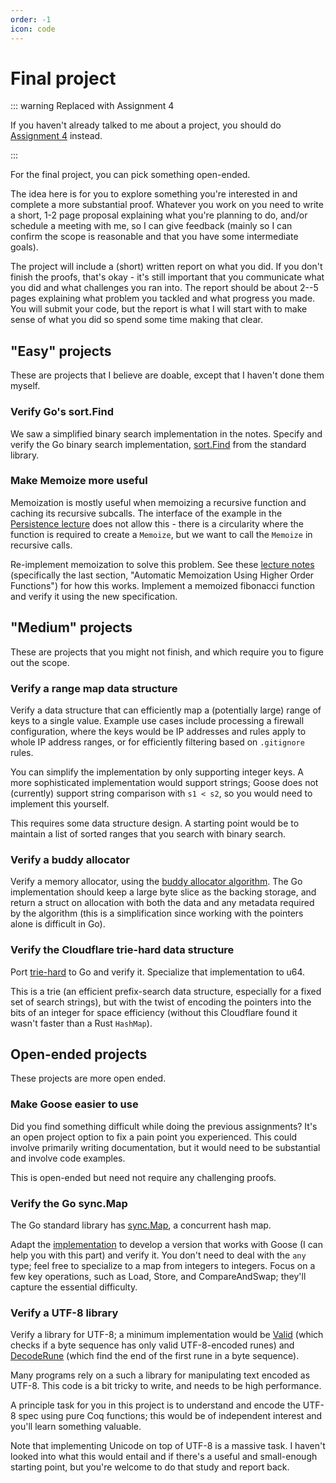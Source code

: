 ```yaml
---
order: -1
icon: code
---
```


# Final project

::: warning Replaced with Assignment 4

If you haven't already talked to me about a project, you should do [Assignment 4](./hw4/) instead.

:::

For the final project, you can pick something open-ended.

The idea here is for you to explore something you're interested in and complete a more substantial proof. Whatever you work on you need to write a short, 1-2 page proposal explaining what you're planning to do, and/or schedule a meeting with me, so I can give feedback (mainly so I can confirm the scope is reasonable and that you have some intermediate goals).

The project will include a (short) written report on what you did. If you don't finish the proofs, that's okay - it's still important that you communicate what you did and what challenges you ran into. The report should be about 2--5 pages explaining what problem you tackled and what progress you made. You will submit your code, but the report is what I will start with to make sense of what you did so spend some time making that clear.

## "Easy" projects

These are projects that I believe are doable, except that I haven't done them myself.

### Verify Go's sort.Find

We saw a simplified binary search implementation in the notes. Specify and verify the Go binary search implementation, [sort.Find](https://pkg.go.dev/sort#Find) from the standard library.

### Make Memoize more useful

Memoization is mostly useful when memoizing a recursive function and caching its recursive subcalls. The interface of the example in the [Persistence lecture](/notes/persistently.md) does not allow this - there is a circularity where the function is required to create a `Memoize`, but we want to call the `Memoize` in recursive calls.

Re-implement memoization to solve this problem. See these [lecture notes](https://www.cs.cornell.edu/courses/cs3110/2011sp/Lectures/lec22-memoization/memo.htm) (specifically the last section, "Automatic Memoization Using Higher Order Functions") for how this works. Implement a memoized fibonacci function and verify it using the new specification.

## "Medium" projects

These are projects that you might not finish, and which require you to figure out the scope.

### Verify a range map data structure

Verify a data structure that can efficiently map a (potentially large) range of keys to a single value. Example use cases include processing a firewall configuration, where the keys would be IP addresses and rules apply to whole IP address ranges, or for efficiently filtering based on `.gitignore` rules.

You can simplify the implementation by only supporting integer keys. A more sophisticated implementation would support strings; Goose does not (currently) support string comparison with `s1 < s2`, so you would need to implement this yourself.

This requires some data structure design. A starting point would be to maintain a list of sorted ranges that you search with binary search.

### Verify a buddy allocator

Verify a memory allocator, using the [buddy allocator algorithm](https://www.geeksforgeeks.org/buddy-system-memory-allocation-technique/). The Go implementation should keep a large byte slice as the backing storage, and return a struct on allocation with both the data and any metadata required by the algorithm (this is a simplification since working with the pointers alone is difficult in Go).

### Verify the Cloudflare trie-hard data structure

Port [trie-hard](https://github.com/cloudflare/trie-hard) to Go and verify it. Specialize that implementation to u64.

This is a trie (an efficient prefix-search data structure, especially for a fixed set of search strings), but with the twist of encoding the pointers into the bits of an integer for space efficiency (without this Cloudflare found it wasn't faster than a Rust `HashMap`).

## Open-ended projects

These projects are more open ended.

### Make Goose easier to use

Did you find something difficult while doing the previous assignments? It's an open project option to fix a pain point you experienced. This could involve primarily writing documentation, but it would need to be substantial and involve code examples.

This is open-ended but need not require any challenging proofs.

### Verify the Go sync.Map

The Go standard library has [sync.Map](https://pkg.go.dev/sync#Map), a concurrent hash map.

Adapt the [implementation](https://cs.opensource.google/go/go/+/refs/tags/go1.23.0:src/sync/map.go;l=38) to develop a version that works with Goose (I can help you with this part) and verify it. You don't need to deal with the `any` type; feel free to specialize to a map from integers to integers. Focus on a few key operations, such as Load, Store, and CompareAndSwap; they'll capture the essential difficulty.

### Verify a UTF-8 library

Verify a library for UTF-8; a minimum implementation would be [Valid](https://pkg.go.dev/unicode/utf8@go1.23.1#Valid) (which checks if a byte sequence has only valid UTF-8-encoded runes) and [DecodeRune](https://pkg.go.dev/unicode/utf8@go1.23.1#DecodeRune) (which find the end of the first rune in a byte sequence).

Many programs rely on a such a library for manipulating text encoded as UTF-8. This code is a bit tricky to write, and needs to be high performance.

A principle task for you in this project is to understand and encode the UTF-8 spec using pure Coq functions; this would be of independent interest and you'll learn something valuable.

Note that implementing Unicode on top of UTF-8 is a massive task. I haven't looked into what this would entail and if there's a useful and small-enough starting point, but you're welcome to do that study and report back.
